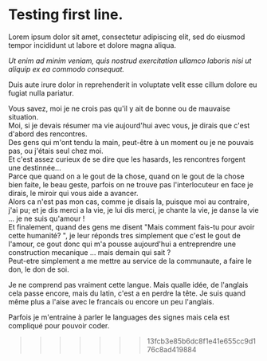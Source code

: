 # Testing first line.
Lorem ipsum dolor sit amet, consectetur adipiscing elit, sed do eiusmod tempor incididunt ut labore et dolore magna aliqua. 

*Ut enim ad minim veniam, quis nostrud exercitation ullamco laboris nisi ut aliquip ex ea commodo consequat.* 

Duis aute irure dolor in reprehenderit in voluptate velit esse cillum dolore eu fugiat nulla pariatur.


Vous savez, moi je ne crois pas qu'il y ait de bonne ou de mauvaise situation.\
Moi, si je devais résumer ma vie aujourd'hui avec vous, je dirais que c'est d'abord des rencontres.\
Des gens qui m'ont tendu la main, peut-être à un moment ou je ne pouvais pas, ou j'étais seul chez moi.\
Et c'est assez curieux de se dire que les hasards, les rencontres forgent une destinnée...\
Parce que quand on a le gout de la chose, quand on le gout de la chose bien faite, le beau geste, parfois on ne trouve pas l'interlocuteur en face je dirais, le miroir qui vous aide a avancer.\
Alors ca n'est pas mon cas, comme je disais la, puisque moi au contraire, j'ai pu; et je dis merci a la vie, je lui dis merci, je chante la vie, je danse la vie ... je ne suis qu'amour !\
Et finalement, quand des gens me disent "Mais comment fais-tu pour avoir cette humanité? ", je leur réponds tres simplement que c'est le gout de l'amour, ce gout donc qui m'a pousse aujourd'hui a entreprendre une construction mecanique ... mais demain qui sait ?\
Peut-etre simplement a me mettre au service de la communaute, a faire le don, le don de soi.

Je ne comprend pas vraiment cette langue.
Mais qualle idée, de l'anglais cela passe encore, mais du latin, c'est a en perdre la tête.
Je suis quand même plus a l'aise avec le francais ou encore un peu l'anglais.

Parfois je m'entraine à parler le languages des signes mais cela est compliqué pour pouvoir coder.
>>>>>>> 13fcb3e85b6dc8f1e41e655cc9d176c8ad419884
